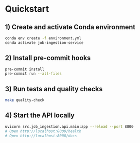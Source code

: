 # Quickstart

## 1) Create and activate Conda environment
```bash
conda env create -f environment.yml
conda activate job-ingestion-service
```

## 2) Install pre-commit hooks
```bash
pre-commit install
pre-commit run --all-files
```

## 3) Run tests and quality checks
```bash
make quality-check
```

## 4) Start the API locally
```bash
uvicorn src.job_ingestion.api.main:app --reload --port 8000
# Open http://localhost:8000/health
# Open http://localhost:8000/docs
```
